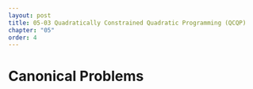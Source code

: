 ```yaml
---
layout: post
title: 05-03 Quadratically Constrained Quadratic Programming (QCQP)
chapter: "05"
order: 4
---
```


# Canonical Problems